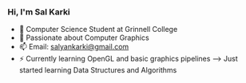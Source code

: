 ### Hi, I'm Sal Karki

- 💬 Computer Science Student at Grinnell College
- 🔭 Passionate about Computer Graphics
- 📫 Email: salyankarki@gmail.com
- ⚡ Currently learning OpenGL and basic graphics pipelines
-->  Just started learning Data Structures and Algorithms
